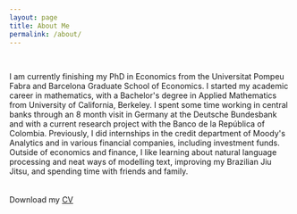 ```yaml
---
layout: page
title: About Me
permalink: /about/
---
```

<br>

I am currently finishing my PhD in Economics from the Universitat Pompeu Fabra and Barcelona Graduate School of Economics. I started my academic career in mathematics, with a Bachelor's degree in Applied Mathematics from University of California, Berkeley. I spent some time working in central banks through an 8 month visit in Germany at the Deutsche Bundesbank and with a current research project with the Banco de la Rep&uacute;blica of Colombia. Previously, I did internships in the credit department of Moody's Analytics and in various financial companies, including investment funds. Outside of economics and finance, I like learning about natural language processing and neat ways of modelling text, improving my Brazilian Jiu Jitsu, and spending time with friends and family.   
<br>
<br>
Download my <a href="https://pesoto.github.io/files/soto-cv.pdf" download="Soto, Paul- CV">CV</a><br>
<br>
